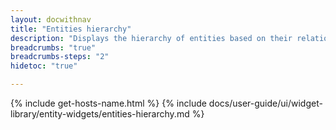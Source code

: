 ```yaml
---
layout: docwithnav
title: "Entities hierarchy"
description: "Displays the hierarchy of entities based on their relations. The root of the hierarchy is defined using entity alias. By default, displays entities related using \"Contains\" relation. You may change the behavior using advanced settings."
breadcrumbs: "true"
breadcrumbs-steps: "2"
hidetoc: "true"

---
```

{% include get-hosts-name.html %}
{% include docs/user-guide/ui/widget-library/entity-widgets/entities-hierarchy.md %}
